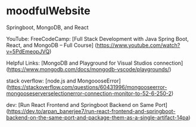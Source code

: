 # moodfulWebsite
Springboot, MongoDB, and React

YouTube:
FreeCodeCamp: [Full Stack Development with Java Spring Boot, React, and MongoDB – Full Course] (https://www.youtube.com/watch?v=5PdEmeopJVQ)

Helpful Links: 
[MongoDB and Playground for Visual Studios connection] (https://www.mongodb.com/docs/mongodb-vscode/playgrounds/)


stack overflow:
[node.js and MongoooseError] (https://stackoverflow.com/questions/60431996/mongooseerror-mongooseserverselectionerror-connection-monitor-to-52-6-250-2)

dev:
[Run React Frontend and Springboot Backend on Same Port] (https://dev.to/arpan_banerjee7/run-react-frontend-and-springboot-backend-on-the-same-port-and-package-them-as-a-single-artifact-14pa)

